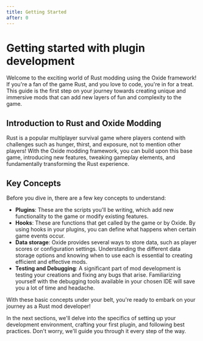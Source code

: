 ```yaml
---
title: Getting Started
after: 0
---
```


# Getting started with plugin development

Welcome to the exciting world of Rust modding using the Oxide framework! If you're a fan of the game Rust, and you love to code, you're in for a treat. This guide is the first step on your journey towards creating unique and immersive mods that can add new layers of fun and complexity to the game.

## Introduction to Rust and Oxide Modding

Rust is a popular multiplayer survival game where players contend with challenges such as hunger, thirst, and exposure, not to mention other players! With the Oxide modding framework, you can build upon this base game, introducing new features, tweaking gameplay elements, and fundamentally transforming the Rust experience.

## Key Concepts

Before you dive in, there are a few key concepts to understand:

- **Plugins**: These are the scripts you'll be writing, which add new functionality to the game or modify existing features.
- **Hooks**: These are functions that get called by the game or by Oxide. By using hooks in your plugins, you can define what happens when certain game events occur.
- **Data storage**: Oxide provides several ways to store data, such as player scores or configuration settings. Understanding the different data storage options and knowing when to use each is essential to creating efficient and effective mods.
- **Testing and Debugging**: A significant part of mod development is testing your creations and fixing any bugs that arise. Familiarizing yourself with the debugging tools available in your chosen IDE will save you a lot of time and headache.

With these basic concepts under your belt, you're ready to embark on your journey as a Rust mod developer!

In the next sections, we'll delve into the specifics of setting up your development environment, crafting your first plugin, and following best practices. Don't worry, we'll guide you through it every step of the way.
